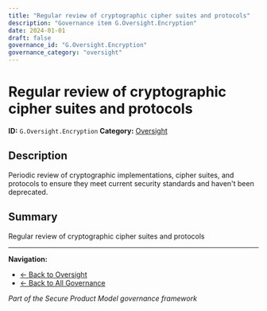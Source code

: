 ```yaml
---
title: "Regular review of cryptographic cipher suites and protocols"
description: "Governance item G.Oversight.Encryption"
date: 2024-01-01
draft: false
governance_id: "G.Oversight.Encryption"
governance_category: "oversight"
---
```


# Regular review of cryptographic cipher suites and protocols

**ID:** `G.Oversight.Encryption`
**Category:** [Oversight](../)

## Description

Periodic review of cryptographic implementations, cipher suites, and protocols to ensure they meet current security standards and haven't been deprecated.

## Summary

Regular review of cryptographic cipher suites and protocols


---

**Navigation:**
- [← Back to Oversight](../)
- [← Back to All Governance](/governance/)

*Part of the Secure Product Model governance framework*
